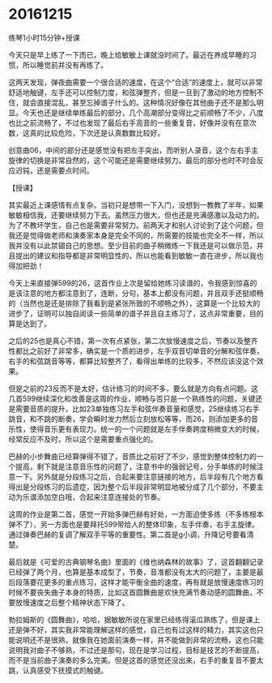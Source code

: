 # 20161215

练琴1小时15分钟+授课

今天只是早上练了一下而已，晚上给敏敏上课就没时间了。最近在养成早睡的习惯，所以睡觉前并没有再练了。

这两天发现，弹夜曲需要一个很合适的速度，在这个“合适”的速度上，就可以非常舒适地触键，左手还可以控制力度，和弦弹整齐，但是一旦到了激动的地方控制不住，就会直接混乱，甚至忘掉谱子什么的。这种情况好像在其他曲子还不是那么明显。今天也还是继续单练最后的部分，几个高潮部分变得比之前顺畅了不少，八度也比之前流畅了，不过也发现了最后右手高音的一些重复音，好像并没有在意次数，这真的比较危险，下次还是认真数数比较好。

创意曲06，中间的部分还是感觉没有把左手突出，而听别人录音，这个左右手主旋律的切换是非常自然的，这个可能还是需要继续努力。最后的部分也时不时会反应迟钝，还是需要点时间。

【授课】

其实最近上课感情有点复杂。当初只是想带一下入门，没想到一教教了半年，如果敏敏相信我，还要继续努力下去。虽然压力很大，但也还是充满感激以及动力的。为了不教坏学生，自己也是需要非常努力。前两天才和别人讨论到了这个问题，但我还是觉得做老师和演奏家本身是完全不同的，所需要的技能也完全不一样，所以我并没有以此禁锢自己的思想。至少目前的曲子稍微练一下我还是可以做示范，并且提出的建议和指导都是非常明显性的，所以也能看到敏敏一直在进步，所以我也得加把劲！

今天上来直接弹599的26，这首作业上次是留给她练习读谱的，令我感到惊喜的是该注意的地方都注意到了，连断，分句，基本上都没有问题，并且双手还挺顺畅的（当然也是还是排除了我看到是紧张所致的不顺畅之外），这算是一个比较大的进步了，证明可以独自阅读一些简单的谱子并且自主练习了，这点非常重要，目的算是达到了。

之后的25也是真心不错，第一次有点紧张，第二次放慢速度之后，节奏以及整齐性都比之前好了非常多，确实是一个质的进步，左手双音切单音的分解和弦伴奏，右手的和弦跳音等等，都算比较整齐了，看得出单练的比较多，不然应该没这个效果。

但是之前的23反而不是太好，估计练习的时间不多，要么就是方向有点问题。这几首599继续深化和改善是这周的作业，顺畅与否只是一个熟练性的问题，关键还是需要音质的提升，比如23单独练习左手和弦伴奏音量和感觉，25继续练习右手跳音，和不跳的断奏，学会瞬时发力然后立刻放松等等，而26，则添加更多的音乐性，使得音乐更有表现力。统一的一个问题就是左手伴奏跨度稍微变大的时候，经常反应不及时，所以这个是需要重点强化的。

巴赫的小步舞曲已经算弹得不错了，音质比之前好了不少，感觉到整体控制力的一个提高，剩下就是注意音乐性的问题了，注意书中的强弱记号，分手单练的时候注意一下。另外就是分段练习之后，合起来要注意链接的地方，后半段有几个地方看得出是分段练习的后遗症，因为整个后半段非常明显地被分成了几个部分，不要主动为乐谱添加空白哦，合起来注意连接处的节奏。

这周的作业是第二首，感觉一开始多弹巴赫有好处，一方面迫使多练（不多练根本弹不了），另一方面也是要拜托599带给人的整体印象，左手伴奏，右手主旋律。通过弹奏巴赫的复调了解双手平等的重要性。第二首是g小调，升降记号要看清楚。

最后就是《可爱的古典钢琴名曲》里面的《维也纳森林的故事》了，这首翻翻记录已经弹了两个月，也算是基本成型了，节奏，音准都没有太大的问题了，主要是最后段落要花更多的重点练习，这样才能平衡全曲的速度，再有就是放慢速度练习的时候不要丧失曲子本身的特质，比如这首圆舞曲是欢快充满节奏动感的圆舞曲，不要放慢速度之后整个精神状态下降了。

勃拉姆斯的《圆舞曲》，哈哈，据敏敏所说在家里已经练得滚瓜熟练了，但是课上还是弹不好，其实我非常能理解这样的感觉，自己也有过这样的精力，其实这也只能说明还不是很熟，就像我在她面前演奏一样，并不能做到非常的流畅，这也只能说明我对曲子不够熟，不过还是那句，现在是学习过程，目标是技艺的不断提高，而不是当前曲子演奏的多么完美。但是这首的感觉还没出来，右手的重复音不要太跳，认真感受下抚摸式的触键。
